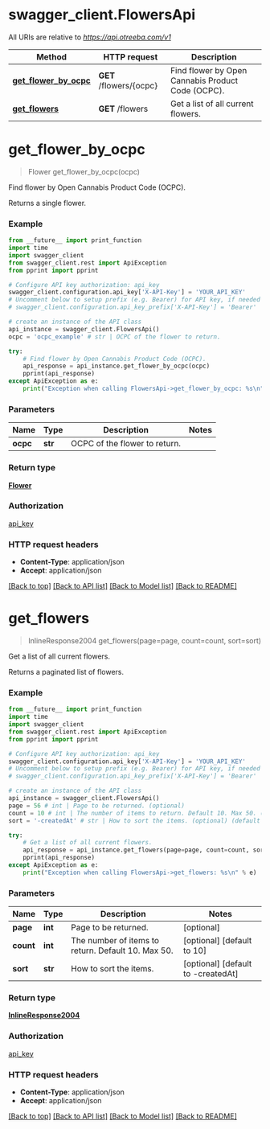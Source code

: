 # swagger_client.FlowersApi

All URIs are relative to *https://api.otreeba.com/v1*

Method | HTTP request | Description
------------- | ------------- | -------------
[**get_flower_by_ocpc**](FlowersApi.md#get_flower_by_ocpc) | **GET** /flowers/{ocpc} | Find flower by Open Cannabis Product Code (OCPC).
[**get_flowers**](FlowersApi.md#get_flowers) | **GET** /flowers | Get a list of all current flowers.


# **get_flower_by_ocpc**
> Flower get_flower_by_ocpc(ocpc)

Find flower by Open Cannabis Product Code (OCPC).

Returns a single flower.

### Example 
```python
from __future__ import print_function
import time
import swagger_client
from swagger_client.rest import ApiException
from pprint import pprint

# Configure API key authorization: api_key
swagger_client.configuration.api_key['X-API-Key'] = 'YOUR_API_KEY'
# Uncomment below to setup prefix (e.g. Bearer) for API key, if needed
# swagger_client.configuration.api_key_prefix['X-API-Key'] = 'Bearer'

# create an instance of the API class
api_instance = swagger_client.FlowersApi()
ocpc = 'ocpc_example' # str | OCPC of the flower to return.

try: 
    # Find flower by Open Cannabis Product Code (OCPC).
    api_response = api_instance.get_flower_by_ocpc(ocpc)
    pprint(api_response)
except ApiException as e:
    print("Exception when calling FlowersApi->get_flower_by_ocpc: %s\n" % e)
```

### Parameters

Name | Type | Description  | Notes
------------- | ------------- | ------------- | -------------
 **ocpc** | **str**| OCPC of the flower to return. | 

### Return type

[**Flower**](Flower.md)

### Authorization

[api_key](../README.md#api_key)

### HTTP request headers

 - **Content-Type**: application/json
 - **Accept**: application/json

[[Back to top]](#) [[Back to API list]](../README.md#documentation-for-api-endpoints) [[Back to Model list]](../README.md#documentation-for-models) [[Back to README]](../README.md)

# **get_flowers**
> InlineResponse2004 get_flowers(page=page, count=count, sort=sort)

Get a list of all current flowers.

Returns a paginated list of flowers.

### Example 
```python
from __future__ import print_function
import time
import swagger_client
from swagger_client.rest import ApiException
from pprint import pprint

# Configure API key authorization: api_key
swagger_client.configuration.api_key['X-API-Key'] = 'YOUR_API_KEY'
# Uncomment below to setup prefix (e.g. Bearer) for API key, if needed
# swagger_client.configuration.api_key_prefix['X-API-Key'] = 'Bearer'

# create an instance of the API class
api_instance = swagger_client.FlowersApi()
page = 56 # int | Page to be returned. (optional)
count = 10 # int | The number of items to return. Default 10. Max 50. (optional) (default to 10)
sort = '-createdAt' # str | How to sort the items. (optional) (default to -createdAt)

try: 
    # Get a list of all current flowers.
    api_response = api_instance.get_flowers(page=page, count=count, sort=sort)
    pprint(api_response)
except ApiException as e:
    print("Exception when calling FlowersApi->get_flowers: %s\n" % e)
```

### Parameters

Name | Type | Description  | Notes
------------- | ------------- | ------------- | -------------
 **page** | **int**| Page to be returned. | [optional] 
 **count** | **int**| The number of items to return. Default 10. Max 50. | [optional] [default to 10]
 **sort** | **str**| How to sort the items. | [optional] [default to -createdAt]

### Return type

[**InlineResponse2004**](InlineResponse2004.md)

### Authorization

[api_key](../README.md#api_key)

### HTTP request headers

 - **Content-Type**: application/json
 - **Accept**: application/json

[[Back to top]](#) [[Back to API list]](../README.md#documentation-for-api-endpoints) [[Back to Model list]](../README.md#documentation-for-models) [[Back to README]](../README.md)

